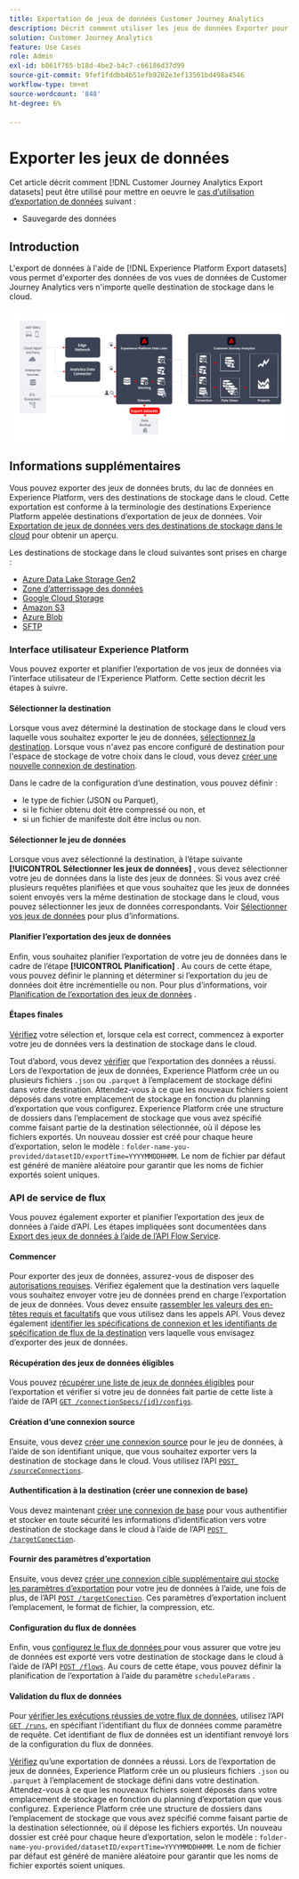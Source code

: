 ```yaml
---
title: Exportation de jeux de données Customer Journey Analytics
description: Décrit comment utiliser les jeux de données Exporter pour sauvegarder vos données.
solution: Customer Journey Analytics
feature: Use Cases
role: Admin
exl-id: b861f765-b18d-4be2-b4c7-c66186d37d99
source-git-commit: 9fef1fddbb4b51efb9282e3ef13501bd498a4546
workflow-type: tm+mt
source-wordcount: '848'
ht-degree: 6%

---
```


# Exporter les jeux de données

Cet article décrit comment [!DNL Customer Journey Analytics Export datasets] peut être utilisé pour mettre en oeuvre le [cas d’utilisation d’exportation de données](overview.md) suivant :

- Sauvegarde des données

## Introduction

L&#39;export de données à l&#39;aide de [!DNL Experience Platform Export datasets] vous permet d&#39;exporter des données de vos vues de données de Customer Journey Analytics vers n&#39;importe quelle destination de stockage dans le cloud.

![Extension BI](../assets/export-datasets.svg)

## Informations supplémentaires

Vous pouvez exporter des jeux de données bruts, du lac de données en Experience Platform, vers des destinations de stockage dans le cloud. Cette exportation est conforme à la terminologie des destinations Experience Platform appelée destinations d’exportation de jeux de données. Voir [Exportation de jeux de données vers des destinations de stockage dans le cloud](https://experienceleague.adobe.com/en/docs/experience-platform/destinations/ui/activate/export-datasets) pour obtenir un aperçu.

Les destinations de stockage dans le cloud suivantes sont prises en charge :

- [Azure Data Lake Storage Gen2](https://experienceleague.adobe.com/en/docs/experience-platform/destinations/catalog/cloud-storage/adls-gen2)
- [Zone d’atterrissage des données](https://experienceleague.adobe.com/en/docs/experience-platform/destinations/catalog/cloud-storage/data-landing-zone)
- [Google Cloud Storage](https://experienceleague.adobe.com/en/docs/experience-platform/destinations/catalog/cloud-storage/google-cloud-storage)
- [Amazon S3](https://experienceleague.adobe.com/en/docs/experience-platform/destinations/catalog/cloud-storage/amazon-s3#changelog)
- [Azure Blob](https://experienceleague.adobe.com/en/docs/experience-platform/destinations/catalog/cloud-storage/azure-blob#changelog)
- [SFTP](https://experienceleague.adobe.com/en/docs/experience-platform/destinations/catalog/cloud-storage/sftp#changelog)


### Interface utilisateur Experience Platform

Vous pouvez exporter et planifier l’exportation de vos jeux de données via l’interface utilisateur de l’Experience Platform. Cette section décrit les étapes à suivre.

#### Sélectionner la destination

Lorsque vous avez déterminé la destination de stockage dans le cloud vers laquelle vous souhaitez exporter le jeu de données, [sélectionnez la destination](https://experienceleague.adobe.com/en/docs/experience-platform/destinations/ui/activate/export-datasets#select-destination). Lorsque vous n&#39;avez pas encore configuré de destination pour l&#39;espace de stockage de votre choix dans le cloud, vous devez [créer une nouvelle connexion de destination](https://experienceleague.adobe.com/en/docs/experience-platform/destinations/ui/connect-destination).

Dans le cadre de la configuration d’une destination, vous pouvez définir :

- le type de fichier (JSON ou Parquet),
- si le fichier obtenu doit être compressé ou non, et
- si un fichier de manifeste doit être inclus ou non.


#### Sélectionner le jeu de données

Lorsque vous avez sélectionné la destination, à l’étape suivante **[!UICONTROL Sélectionner les jeux de données]** , vous devez sélectionner votre jeu de données dans la liste des jeux de données. Si vous avez créé plusieurs requêtes planifiées et que vous souhaitez que les jeux de données soient envoyés vers la même destination de stockage dans le cloud, vous pouvez sélectionner les jeux de données correspondants. Voir [Sélectionner vos jeux de données](https://experienceleague.adobe.com/en/docs/experience-platform/destinations/ui/activate/export-datasets#select-datasets) pour plus d’informations.

#### Planifier l’exportation des jeux de données

Enfin, vous souhaitez planifier l’exportation de votre jeu de données dans le cadre de l’étape **[!UICONTROL Planification]** . Au cours de cette étape, vous pouvez définir le planning et déterminer si l’exportation du jeu de données doit être incrémentielle ou non. Pour plus d’informations, voir [Planification de l’exportation des jeux de données](https://experienceleague.adobe.com/en/docs/experience-platform/destinations/ui/activate/export-datasets#scheduling) .


#### Étapes finales

[Vérifiez](https://experienceleague.adobe.com/en/docs/experience-platform/destinations/ui/activate/export-datasets#review) votre sélection et, lorsque cela est correct, commencez à exporter votre jeu de données vers la destination de stockage dans le cloud.

Tout d’abord, vous devez [vérifier](https://experienceleague.adobe.com/en/docs/experience-platform/destinations/ui/activate/export-datasets#verify) que l’exportation des données a réussi. Lors de l’exportation de jeux de données, Experience Platform crée un ou plusieurs fichiers `.json` ou `.parquet` à l’emplacement de stockage défini dans votre destination. Attendez-vous à ce que les nouveaux fichiers soient déposés dans votre emplacement de stockage en fonction du planning d’exportation que vous configurez. Experience Platform crée une structure de dossiers dans l’emplacement de stockage que vous avez spécifié comme faisant partie de la destination sélectionnée, où il dépose les fichiers exportés. Un nouveau dossier est créé pour chaque heure d’exportation, selon le modèle : `folder-name-you-provided/datasetID/exportTime=YYYYMMDDHHMM`. Le nom de fichier par défaut est généré de manière aléatoire pour garantir que les noms de fichier exportés soient uniques.

### API de service de flux

Vous pouvez également exporter et planifier l’exportation des jeux de données à l’aide d’API. Les étapes impliquées sont documentées dans [Export des jeux de données à l’aide de l’API Flow Service](https://experienceleague.adobe.com/en/docs/experience-platform/destinations/api/export-datasets).

#### Commencer

Pour exporter des jeux de données, assurez-vous de disposer des [autorisations requises](https://experienceleague.adobe.com/en/docs/experience-platform/destinations/api/export-datasets#permissions). Vérifiez également que la destination vers laquelle vous souhaitez envoyer votre jeu de données prend en charge l’exportation de jeux de données. Vous devez ensuite [ rassembler les valeurs des en-têtes requis et facultatifs](https://experienceleague.adobe.com/en/docs/experience-platform/destinations/api/export-datasets#gather-values-headers) que vous utilisez dans les appels API. Vous devez également [identifier les spécifications de connexion et les identifiants de spécification de flux de la destination](https://experienceleague.adobe.com/en/docs/experience-platform/destinations/api/export-datasets#gather-connection-spec-flow-spec) vers laquelle vous envisagez d’exporter des jeux de données.

#### Récupération des jeux de données éligibles

Vous pouvez [récupérer une liste de jeux de données éligibles](https://experienceleague.adobe.com/en/docs/experience-platform/destinations/api/export-datasets#retrieve-list-of-available-datasets) pour l’exportation et vérifier si votre jeu de données fait partie de cette liste à l’aide de l’API [`GET /connectionSpecs/{id}/configs`](https://developer.adobe.com/experience-platform-apis/references/destinations/#tag/Configurations/operation/getDatasets).


#### Création d’une connexion source

Ensuite, vous devez [créer une connexion source](https://experienceleague.adobe.com/en/docs/experience-platform/destinations/api/export-datasets#create-source-connection) pour le jeu de données, à l’aide de son identifiant unique, que vous souhaitez exporter vers la destination de stockage dans le cloud. Vous utilisez l’API [`POST /sourceConnections`](https://developer.adobe.com/experience-platform-apis/references/destinations/#tag/Source-connections/operation/postSourceConnection).

#### Authentification à la destination (créer une connexion de base)

Vous devez maintenant [créer une connexion de base](https://experienceleague.adobe.com/en/docs/experience-platform/destinations/api/export-datasets#create-base-connection) pour vous authentifier et stocker en toute sécurité les informations d’identification vers votre destination de stockage dans le cloud à l’aide de l’API [`POST /targetConection`](https://developer.adobe.com/experience-platform-apis/references/destinations/#tag/Target-connections/operation/postTargetConnection).


#### Fournir des paramètres d’exportation

Ensuite, vous devez [ créer une connexion cible supplémentaire qui stocke les paramètres d’exportation](https://experienceleague.adobe.com/en/docs/experience-platform/destinations/api/export-datasets#create-target-connection) pour votre jeu de données à l’aide, une fois de plus, de l’API [`POST /targetConection`](https://developer.adobe.com/experience-platform-apis/references/destinations/#tag/Target-connections/operation/postTargetConnection). Ces paramètres d’exportation incluent l’emplacement, le format de fichier, la compression, etc.

#### Configuration du flux de données

Enfin, vous [ configurez le flux de données ](https://experienceleague.adobe.com/en/docs/experience-platform/destinations/api/export-datasets#create-dataflow) pour vous assurer que votre jeu de données est exporté vers votre destination de stockage dans le cloud à l’aide de l’API [`POST /flows`](https://developer.adobe.com/experience-platform-apis/references/destinations/#tag/Dataflows/operation/postFlow). Au cours de cette étape, vous pouvez définir la planification de l’exportation à l’aide du paramètre `scheduleParams` .

#### Validation du flux de données

Pour [vérifier les exécutions réussies de votre flux de données](https://experienceleague.adobe.com/en/docs/experience-platform/destinations/api/export-datasets#get-dataflow-runs), utilisez l’API [`GET /runs`](https://developer.adobe.com/experience-platform-apis/references/destinations/#tag/Dataflow-runs/operation/getFlowRuns), en spécifiant l’identifiant du flux de données comme paramètre de requête. Cet identifiant de flux de données est un identifiant renvoyé lors de la configuration du flux de données.

[Vérifiez](https://experienceleague.adobe.com/en/docs/experience-platform/destinations/ui/activate/export-datasets#verify) qu’une exportation de données a réussi. Lors de l’exportation de jeux de données, Experience Platform crée un ou plusieurs fichiers `.json` ou `.parquet` à l’emplacement de stockage défini dans votre destination. Attendez-vous à ce que les nouveaux fichiers soient déposés dans votre emplacement de stockage en fonction du planning d’exportation que vous configurez. Experience Platform crée une structure de dossiers dans l’emplacement de stockage que vous avez spécifié comme faisant partie de la destination sélectionnée, où il dépose les fichiers exportés. Un nouveau dossier est créé pour chaque heure d’exportation, selon le modèle : `folder-name-you-provided/datasetID/exportTime=YYYYMMDDHHMM`. Le nom de fichier par défaut est généré de manière aléatoire pour garantir que les noms de fichier exportés soient uniques.
